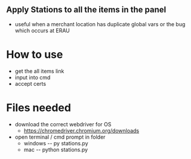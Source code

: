## Apply Stations to all the items in the panel
- useful when a merchant location has duplicate global vars or the bug which occurs at ERAU

# How to use
- get the all items link
- input into cmd 
- accept certs 

# Files needed
- download the correct webdriver for OS 
  - https://chromedriver.chromium.org/downloads
- open terminal / cmd prompt in folder
  -  windows
    --  py stations.py
  -  mac
    -- python stations.py
